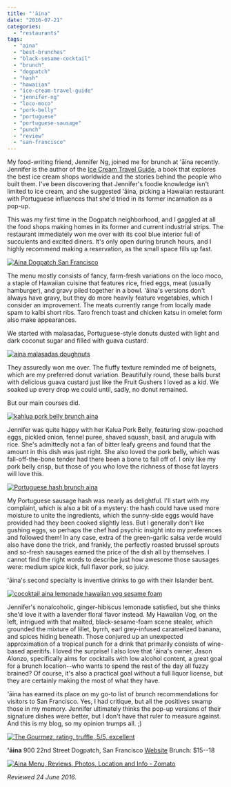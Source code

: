 ```yaml
---
title: "'āina"
date: "2016-07-21"
categories:
  - "restaurants"
tags:
  - "aina"
  - "best-brunches"
  - "black-sesame-cocktail"
  - "brunch"
  - "dogpatch"
  - "hash"
  - "hawaiian"
  - "ice-cream-travel-guide"
  - "jennifer-ng"
  - "loco-moco"
  - "pork-belly"
  - "portuguese"
  - "portuguese-sausage"
  - "punch"
  - "review"
  - "san-francisco"
---
```


My food-writing friend, Jennifer Ng, joined me for brunch at 'āina recently. Jennifer is the author of the [Ice Cream Travel Guide](http://www.icecreamtravelguide.com/), a book that explores the best ice cream shops worldwide and the stories behind the people who built them. I've been discovering that Jennifer's foodie knowledge isn't limited to ice cream, and she suggested 'āina, picking a Hawaiian restaurant with Portuguese influences that she'd tried in its former incarnation as a pop-up.

This was my first time in the Dogpatch neighborhood, and I gaggled at all the food shops making homes in its former and current industrial strips. The restaurant immediately won me over with its cool blue interior full of succulents and excited diners. It's only open during brunch hours, and I highly recommend making a reservation, as the small space fills up fast.

[![Aina Dogpatch San Francisco](http://s3.amazonaws.com/thegourmez-wpmedia/2016/07/Aina-01-294x500.jpg)](http://s3.amazonaws.com/thegourmez-wpmedia/2016/07/Aina-01.jpg)

The menu mostly consists of fancy, farm-fresh variations on the loco moco, a staple of Hawaiian cuisine that features rice, fried eggs, meat (usually hamburger), and gravy piled together in a bowl. 'āina's versions don't always have gravy, but they do more heavily feature vegetables, which I consider an improvement. The meats currently range from locally made spam to kalbi short ribs. Taro french toast and chicken katsu in omelet form also make appearances.

We started with malasadas, Portuguese-style donuts dusted with light and dark coconut sugar and filled with guava custard.

[![aina malasadas doughnuts](http://s3.amazonaws.com/thegourmez-wpmedia/2016/07/Aina-03-500x334.jpg)](http://s3.amazonaws.com/thegourmez-wpmedia/2016/07/Aina-03.jpg)

They assuredly won me over. The fluffy texture reminded me of beignets, which are my preferred donut variation. Beautifully round, these balls burst with delicious guava custard just like the Fruit Gushers I loved as a kid. We soaked up every drop we could until, sadly, no donut remained.

But our main courses did.

[![kahlua pork belly brunch aina](http://s3.amazonaws.com/thegourmez-wpmedia/2016/07/Aina-04-500x457.jpg)](http://s3.amazonaws.com/thegourmez-wpmedia/2016/07/Aina-04.jpg)

Jennifer was quite happy with her Kalua Pork Belly, featuring slow-poached eggs, pickled onion, fennel puree, shaved squash, basil, and arugula with rice. She's admittedly not a fan of bitter leafy greens and found that the amount in this dish was just right. She also loved the pork belly, which was fall-off-the-bone tender had there been a bone to fall off of. I only like my pork belly crisp, but those of you who love the richness of those fat layers will love this.

[![Portuguese hash brunch aina](http://s3.amazonaws.com/thegourmez-wpmedia/2016/07/Aina-05-500x334.jpg)](http://s3.amazonaws.com/thegourmez-wpmedia/2016/07/Aina-05.jpg)

My Portuguese sausage hash was nearly as delightful. I'll start with my complaint, which is also a bit of a mystery: the hash could have used more moisture to unite the ingredients, which the sunny-side eggs would have provided had they been cooked slightly less. But I generally don't like gushing eggs, so perhaps the chef had psychic insight into my preferences and followed them! In any case, extra of the green-garlic salsa verde would also have done the trick, and frankly, the perfectly roasted brussel sprouts and so-fresh sausages earned the price of the dish all by themselves. I cannot find the right words to describe just how awesome those sausages were: medium spice kick, full flavor pork, so juicy.

'āina's second specialty is inventive drinks to go with their Islander bent.

[![cocoktail aina lemonade hawaiian vog sesame foam](http://s3.amazonaws.com/thegourmez-wpmedia/2016/07/Aina-02-334x500.jpg)](http://s3.amazonaws.com/thegourmez-wpmedia/2016/07/Aina-02.jpg)

Jennifer's nonalcoholic, ginger-hibiscus lemonade satisfied, but she thinks she'd love it with a lavender floral flavor instead. My Hawaiian Vog, on the left, intrigued with that malted, black-sesame-foam scene stealer, which grounded the mixture of lillet, byrrh, earl grey-infused caramelized banana, and spices hiding beneath. Those conjured up an unexpected approximation of a tropical punch for a drink that primarily consists of wine-based aperitifs. I loved the surprise! I also love that 'āina's owner, Jason Alonzo, specifically aims for cocktails with low alcohol content, a great goal for a brunch location--who wants to spend the rest of the day all fuzzy brained? Of course, it's also a practical goal without a full liquor license, but they are certainly making the most of what they have.

'āina has earned its place on my go-to list of brunch recommendations for visitors to San Francisco. Yes, I had critique, but all the positives swamp those in my memory. Jennifer ultimately thinks the pop-up versions of their signature dishes were better, but I don't have that ruler to measure against. And this is my blog, so my opinion trumps all. ;)

[![The Gourmez, rating, truffle, 5/5, excellent](http://s3.amazonaws.com/thegourmez-wpmedia/2015/01/rating_truffle1.gif)](http://s3.amazonaws.com/thegourmez-wpmedia/2015/01/rating_truffle1.gif)

**'āina** 900 22nd Street Dogpatch, San Francisco [Website](http://www.ainasf.com/) Brunch: $15--18

[![Aina Menu, Reviews, Photos, Location and Info - Zomato](https://www.zomato.com/logo/17768648/minilink)](https://www.zomato.com/san-francisco/aina-bernal-heights "View Menu, Reviews, Photos & Information about Aina, Bernal Heights and other Restaurants in San Francisco")

_Reviewed 24 June 2016._
